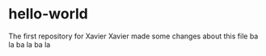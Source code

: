 # hello-world
The first repository for Xavier
Xavier made some changes about this file 
ba la ba la ba la

